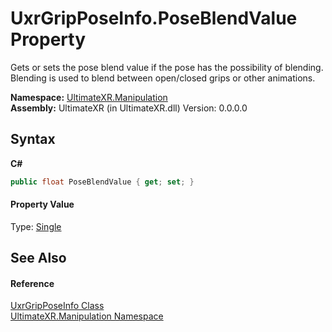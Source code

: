 # UxrGripPoseInfo.PoseBlendValue Property 
 

Gets or sets the pose blend value if the pose has the possibility of blending. Blending is used to blend between open/closed grips or other animations.

**Namespace:**&nbsp;<a href="N_UltimateXR_Manipulation">UltimateXR.Manipulation</a><br />**Assembly:**&nbsp;UltimateXR (in UltimateXR.dll) Version: 0.0.0.0

## Syntax

**C#**<br />
``` C#
public float PoseBlendValue { get; set; }
```


#### Property Value
Type: <a href="https://docs.microsoft.com/dotnet/api/system.single" target="_blank" rel="noopener noreferrer">Single</a>

## See Also


#### Reference
<a href="T_UltimateXR_Manipulation_UxrGripPoseInfo">UxrGripPoseInfo Class</a><br /><a href="N_UltimateXR_Manipulation">UltimateXR.Manipulation Namespace</a><br />